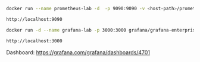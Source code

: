 
```sh
docker run --name prometheus-lab -d  -p 9090:9090 -v <host-path>/prometheus.yml:/etc/prometheus/prometheus.yml prom/prometheus

http://localhost:9090
```

```sh
docker run -d --name grafana-lab -p 3000:3000 grafana/grafana-enterprise

http://localhost:3000
```

Dashboard: https://grafana.com/grafana/dashboards/4701